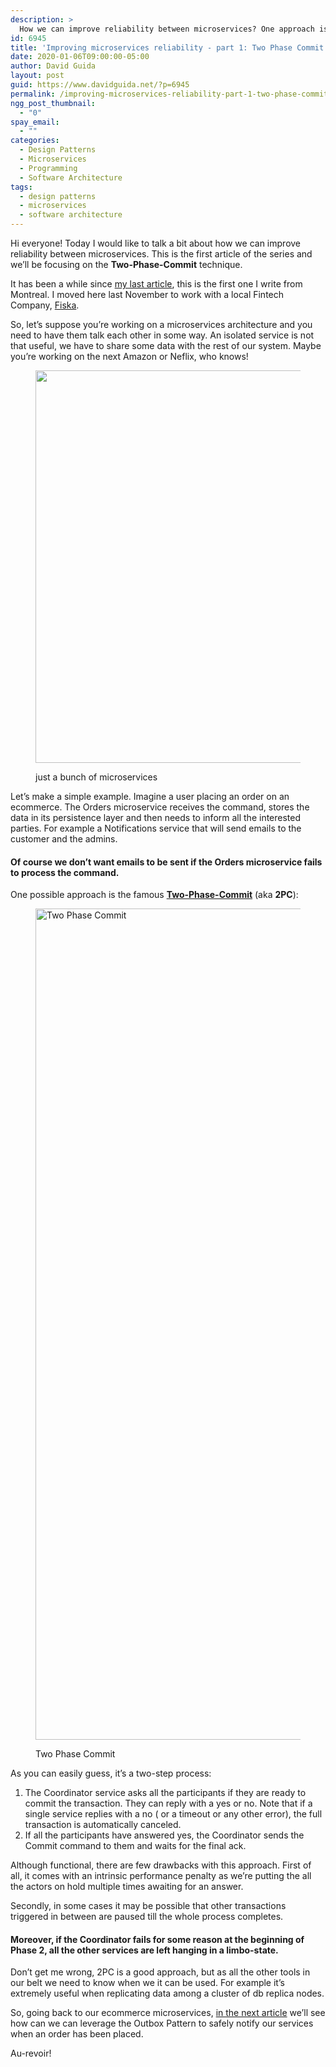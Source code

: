 ```yaml
---
description: >
  How we can improve reliability between microservices? One approach is the Two-Phase-Commit technique, let's see how it works!
id: 6945
title: 'Improving microservices reliability - part 1: Two Phase Commit'
date: 2020-01-06T09:00:00-05:00
author: David Guida
layout: post
guid: https://www.davidguida.net/?p=6945
permalink: /improving-microservices-reliability-part-1-two-phase-commit/
ngg_post_thumbnail:
  - "0"
spay_email:
  - ""
categories:
  - Design Patterns
  - Microservices
  - Programming
  - Software Architecture
tags:
  - design patterns
  - microservices
  - software architecture
---
```

Hi everyone! Today I would like to talk a bit about how we can improve reliability between microservices. This is the first article of the series and we&#8217;ll be focusing on the **Two-Phase-Commit** technique.

It has been a while since <a rel="noreferrer noopener" aria-label="my last article (opens in a new tab)" href="https://www.davidguida.net/its-dangerous-to-go-alone-take-this/" target="_blank">my last article</a>, this is the first one I write from Montreal. I moved here last November to work with a local Fintech Company, <a rel="noreferrer noopener" aria-label="Fiska (opens in a new tab)" href="https://www.fiska.com" target="_blank">Fiska</a>.

So, let&#8217;s suppose you&#8217;re working on a microservices architecture and you need to have them talk each other in some way. An isolated service is not that useful, we have to share some data with the rest of our system. Maybe you&#8217;re working on the next Amazon or Neflix, who knows!<figure class="wp-block-image size-large">

<img loading="lazy" width="1200" height="628" src="/assets/uploads/2020/01/amazon-netflix-microservices-1.png?fit=788%2C412&ssl=1" alt="" class="wp-image-7000" srcset="/assets/uploads/2020/01/amazon-netflix-microservices-1.png?w=1200&ssl=1 1200w, /assets/uploads/2020/01/amazon-netflix-microservices-1.png?resize=300%2C157&ssl=1 300w, /assets/uploads/2020/01/amazon-netflix-microservices-1.png?resize=1024%2C536&ssl=1 1024w, /assets/uploads/2020/01/amazon-netflix-microservices-1.png?resize=768%2C402&ssl=1 768w, /assets/uploads/2020/01/amazon-netflix-microservices-1.png?resize=788%2C412&ssl=1 788w" sizes="(max-width: 788px) 100vw, 788px" /> <figcaption>just a bunch of microservices</figcaption></figure> 

Let&#8217;s make a simple example. Imagine a user placing an order on an ecommerce. The Orders microservice receives the command, stores the data in its persistence layer and then needs to inform all the interested parties. For example a Notifications service that will send emails to the customer and the admins.

#### Of course we don&#8217;t want emails to be sent if the Orders microservice fails to process the command.

One possible approach is the famous <a rel="noreferrer noopener" aria-label="Two-Phases-Commit (opens in a new tab)" href="https://en.wikipedia.org/wiki/Two-phase_commit_protocol" target="_blank"><strong>Two-Phase-Commit</strong></a> (aka **2PC**):<figure class="wp-block-image size-large">

<a href="https://lh3.googleusercontent.com/gBenjH576PXKUeb0Wo5k49_V4xj3grybDPzh57OByQ6m6MzoVF2_mmXAH1OZzVF77d2s2bX7-QGvibpaXV6TgbHd4CfNdt2lL5PPerIeVcyl5kqH1AIsMHQR9mF9926mEpbIPky8Nf7NJHGtIRBBQyWmOwJpJkxQTUy2yBTgcuR9jfHtO_otP6bQ2C02gK_7NJzyLOJDgPxs9N_azn-Ick4aXT1PhAIy_YU0fjMER6z2_s7SAjCgfhMzM_lrWfDzA2EDm8Bt8Woc0ix9BollMjdQVy9-Fl5QRbYPNGl67kIi2XUFWnMH9zNnZF-5wpd5n7cFVXVa0C5NrDU0hnw1pF2Cd2r29vB9snsF-0tka0TBZ4z1meyDKv8eC11UJ3osa0qNpin5U2VTEs7DlLonIpacJhMvfo0iu5q3O6Bqb_6cfoysQK6l3sSkbd2HWviOWBzDkYB3Xa9994Ivf0aVgD1n92P5CEXt1JnfDZ39ZeGZaHSCVmsARK_EFwHe8GrG_fs-qfHDdE0X1yT-bj0KOfWctjEfZCsilKC20AWmV1uDL0ojlb5p7O2P0LwEoVN-kTQE4reDJTfYLAItnTkQP5MU5UQLqLENM6BUd9o_ttOu1cXLozYC30rWBDfllPPpc7sSAtRLEZrWQb-hVOW3ctrmS-dJWagKrbMOzQZixtKLFflP4QkR7-99=w1955-h659-no" target="_blank" rel="noreferrer noopener"><img loading="lazy" width="3946" height="1330" src="/assets/uploads/2020/01/20200104_172203-scaled.jpg?fit=788%2C265&ssl=1" alt="Two Phase Commit" class="wp-image-6973" srcset="/assets/uploads/2020/01/20200104_172203-scaled.jpg?w=3946&ssl=1 3946w, /assets/uploads/2020/01/20200104_172203-scaled.jpg?resize=300%2C101&ssl=1 300w, /assets/uploads/2020/01/20200104_172203-scaled.jpg?resize=1024%2C345&ssl=1 1024w, /assets/uploads/2020/01/20200104_172203-scaled.jpg?resize=768%2C259&ssl=1 768w, /assets/uploads/2020/01/20200104_172203-scaled.jpg?resize=1536%2C518&ssl=1 1536w, /assets/uploads/2020/01/20200104_172203-scaled.jpg?resize=2048%2C690&ssl=1 2048w, /assets/uploads/2020/01/20200104_172203-scaled.jpg?resize=788%2C266&ssl=1 788w, /assets/uploads/2020/01/20200104_172203-scaled.jpg?w=2364&ssl=1 2364w" sizes="(max-width: 788px) 100vw, 788px" /></a><figcaption>Two Phase Commit</figcaption></figure> 

As you can easily guess, it&#8217;s a two-step process:

  1. The Coordinator service asks all the participants if they are ready to commit the transaction. They can reply with a yes or no. Note that if a single service replies with a no ( or a timeout or any other error), the full transaction is automatically canceled. 
  2. If all the participants have answered yes, the Coordinator sends the Commit command to them and waits for the final ack.

Although functional, there are few drawbacks with this approach. First of all, it comes with an intrinsic performance penalty as we&#8217;re putting the all the actors on hold multiple times awaiting for an answer.

Secondly, in some cases it may be possible that other transactions triggered in between are paused till the whole process completes.

#### Moreover, if the Coordinator fails for some reason at the beginning of Phase 2, all the other services are left hanging in a limbo-state.

Don&#8217;t get me wrong, 2PC is a good approach, but as all the other tools in our belt we need to know when we it can be used. For example it&#8217;s extremely useful when replicating data among a cluster of db replica nodes.

So, going back to our ecommerce microservices, <a href="https://www.davidguida.net/improving-microservices-reliability-part-2-outbox-pattern/" target="_blank" rel="noreferrer noopener" aria-label="in the next article (opens in a new tab)">in the next article</a> we&#8217;ll see how can we can leverage the Outbox Pattern to safely notify our services when an order has been placed. 

Au-revoir!

<div class="post-details-footer-widgets">
</div>